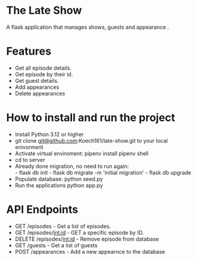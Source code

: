 # The Late Show

A flask application that manages shows, guests and appearance .

# Features

- Get all episode details.
- Get episode by their id.
- Get guest details.
- Add appearances
- Delete appearances

# How to install and run the project

- Install Python 3.12  or higher
- git clone git@github.com:Koech161/late-show.git  to your local enivorment
- Activate virtual enviroment:
    pipenv install
    pipenv shell
- cd to server
- Already done migration,  no need to run again:   
        - flask db init
        - flask db migrate -m 'initial migration'
        - flask db upgrade
- Populate  database:
     python seed.py
- Run the applications
     python app.py

# API Endpoints
- GET  /episodes - Get a list of episodes.
- GET /episodes/<int:id> - GET a specific episode by ID.
- DELETE /episodes/<int:id> - Remove episode from database
- GET /guests - Get a list of guests
- POST /appearances - Add a new appearnce to the database

